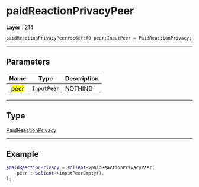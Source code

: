 # paidReactionPrivacyPeer

**Layer** : 214

```tl
paidReactionPrivacyPeer#dc6cfcf0 peer:InputPeer = PaidReactionPrivacy;
```

---

## Parameters

| Name | Type | Description |
| :---: | :---: | :--- |
| <mark>peer</mark> | [`InputPeer`](type/InputPeer) | NOTHING |

---

## Type

[PaidReactionPrivacy](type/PaidReactionPrivacy)

---

## Example

```php
$paidReactionPrivacy = $client->paidReactionPrivacyPeer(
	peer : $client->inputPeerEmpty(),
);
```